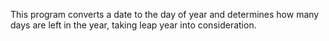 This program converts a date to the day of year and determines how many days are left in the year, taking leap year into consideration.
